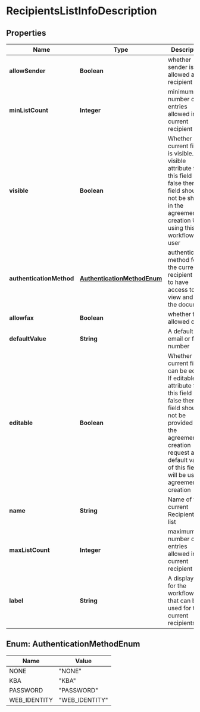
# RecipientsListInfoDescription

## Properties
Name | Type | Description | Notes
------------ | ------------- | ------------- | -------------
**allowSender** | **Boolean** | whether sender is allowed as a recipient |  [optional]
**minListCount** | **Integer** | minimum number of entries allowed in the current recipient list |  [optional]
**visible** | **Boolean** | Whether current field is visible. If visible attribute for this field is false then this field should not be shown in the agreement creation UI using this workflow to user |  [optional]
**authenticationMethod** | [**AuthenticationMethodEnum**](#AuthenticationMethodEnum) | authentication method for the current recipient list to have access to view and sign the document |  [optional]
**allowfax** | **Boolean** | whether fax is allowed or not |  [optional]
**defaultValue** | **String** | A default  email or fax number |  [optional]
**editable** | **Boolean** | Whether current field can be edited. If editable attribute for this field is false then this field should not be provided in the agreement creation request and default value of this field will be used in agreement creation |  [optional]
**name** | **String** | Name of the current RecipientInfo list |  [optional]
**maxListCount** | **Integer** | maximum number of entries allowed in the current recipient list |  [optional]
**label** | **String** | A display text for the workflow user that can be used for the current recipients list |  [optional]


<a name="AuthenticationMethodEnum"></a>
## Enum: AuthenticationMethodEnum
Name | Value
---- | -----
NONE | &quot;NONE&quot;
KBA | &quot;KBA&quot;
PASSWORD | &quot;PASSWORD&quot;
WEB_IDENTITY | &quot;WEB_IDENTITY&quot;



